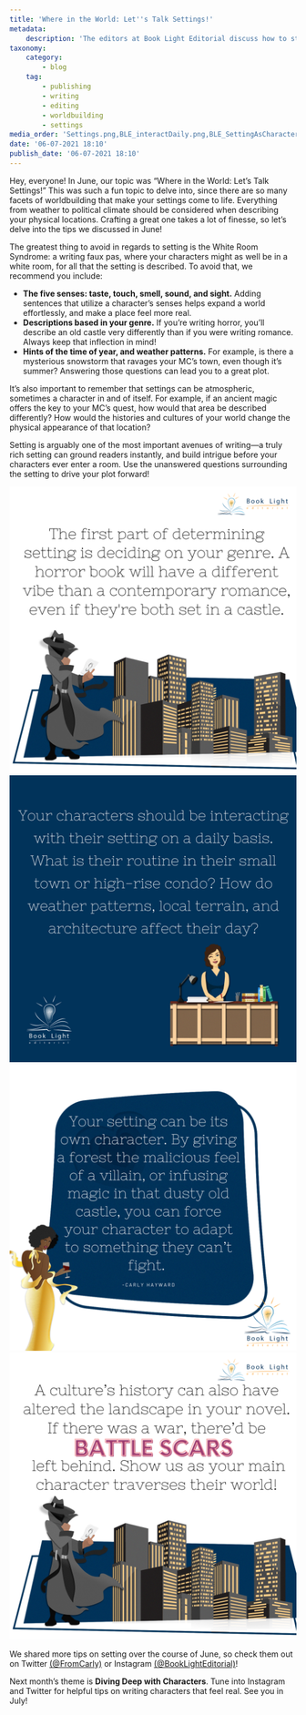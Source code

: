 ```yaml
---
title: 'Where in the World: Let''s Talk Settings!'
metadata:
    description: 'The editors at Book Light Editorial discuss how to strengthen your settings and worldbuilding.'
taxonomy:
    category:
        - blog
    tag:
        - publishing
        - writing
        - editing
        - worldbuilding
        - settings
media_order: 'Settings.png,BLE_interactDaily.png,BLE_SettingAsCharacter.png,BLE_history.png,BLE_Genre.png'
date: '06-07-2021 18:10'
publish_date: '06-07-2021 18:10'
---
```


Hey, everyone! In June, our topic was “Where in the World: Let’s Talk Settings!” This was such a fun topic to delve into, since there are so many facets of worldbuilding that make your settings come to life. Everything from weather to political climate should be considered when describing your physical locations. Crafting a great one takes a lot of finesse, so let’s delve into the tips we discussed in June!

The greatest thing to avoid in regards to setting is the White Room Syndrome: a writing faux pas, where your characters might as well be in a white room, for all that the setting is described. To avoid that, we recommend you include:
 * **The five senses: taste, touch, smell, sound, and sight.** Adding sentences that utilize a character’s senses helps expand a world effortlessly, and make a place feel more real. 
 * **Descriptions based in your genre.** If you’re writing horror, you’ll describe an old castle very differently than if you were writing romance. Always keep that inflection in mind!
 * **Hints of the time of year, and weather patterns.** For example, is there a mysterious snowstorm that ravages your MC’s town, even though it’s summer? Answering those questions can lead you to a great plot. 

It’s also important to remember that settings can be atmospheric, sometimes a character in and of itself. For example, if an ancient magic offers the key to your MC’s quest, how would that area be described differently? How would the histories and cultures of your world change the physical appearance of that location? 

Setting is arguably one of the most important avenues of writing—a truly rich setting can ground readers instantly, and build intrigue before your characters ever enter a room. Use the unanswered questions surrounding the setting to drive your plot forward!

!["The first part of determining setting is deciding on your genre. A horror book will have a much different vibe than a contemporary romance, even if they’re both set in a castle."](BLE_Genre.png?cropResize=350,350)
!["Your characters should be interacting with their setting on a daily basis. What is their routine in their small town or high rise condo? How do weather patterns, local terrain, and architecture affect their day?"](BLE_interactDaily.png?cropResize=350,350)
!["Your setting can be its own character. By giving a forest the malicious feel of a villain, or infusing magic in that dusty old castle, you can force your character to adapt to something they can’t fight."](BLE_SettingAsCharacter.png?cropResize=350,350)
!["A culture’s history can also have altered the landscape in your novel. If there was a war, there’d be battle scars left behind. Show us as your main character traverses their world!"](BLE_history.png?cropResize=350,350)

We shared more tips on setting over the course of June, so check them out on Twitter [(@FromCarly)](https://twitter.com/FromCarly?target=_blank)  or Instagram [(@BookLightEditorial)](https://www.instagram.com/booklighteditorial?target=_blank)! 

Next month’s theme is **Diving Deep with Characters**. Tune into Instagram and Twitter for helpful tips on writing characters that feel real. See you in July!